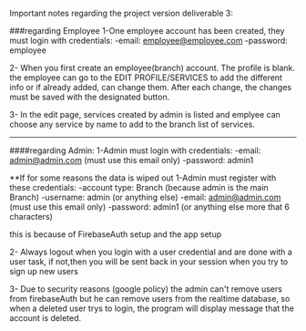 Important notes regarding the project version deliverable 3:

###regarding Employee
1-One employee account has been created, they must login with credentials:
-email: employee@employee.com
-password: employee

2- When you first create an employee(branch) account. The profile is blank.
the employee can go to the EDIT PROFILE/SERVICES to add the different info
or if already added, can change them. After each change, the changes must be
saved with the designated button.

3- In the edit page, services created by admin is listed and emplyee
can choose any service by name to add to the branch list of services.

---

####regarding Admin:
1-Admin must login with credentials:
-email: admin@admin.com (must use this email only)
-password: admin1

\*\*If for some reasons the data is wiped out
1-Admin must register with these credentials:
-account type: Branch (because admin is the main Branch)
-username: admin (or anything else)
-email: admin@admin.com (must use this email only)
-password: admin1 (or anything else more that 6 characters)

this is because of FirebaseAuth setup and the app setup

2- Always logout when you login with a user credential and are done with a user task, if not,then you will be sent back in your session when you try to sign up new users

3- Due to security reasons (google policy) the admin can't remove users from firebaseAuth but he can remove users from the realtime database, so when a deleted user trys to login, the program will display message that the account is deleted.
